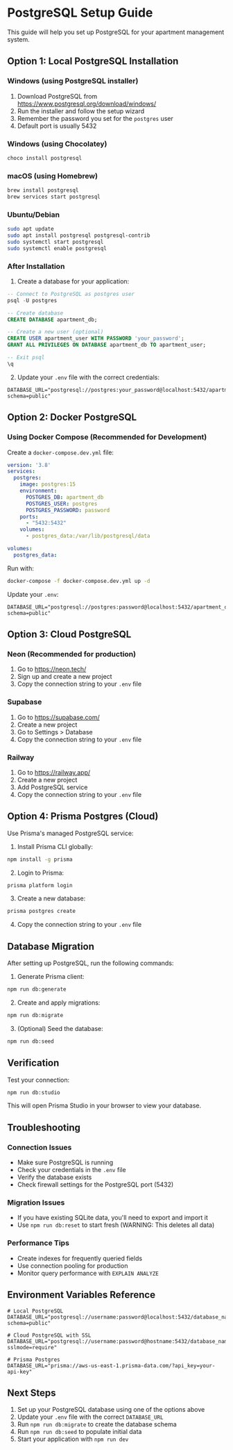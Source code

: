 # PostgreSQL Setup Guide

This guide will help you set up PostgreSQL for your apartment management system.

## Option 1: Local PostgreSQL Installation

### Windows (using PostgreSQL installer)
1. Download PostgreSQL from https://www.postgresql.org/download/windows/
2. Run the installer and follow the setup wizard
3. Remember the password you set for the `postgres` user
4. Default port is usually 5432

### Windows (using Chocolatey)
```powershell
choco install postgresql
```

### macOS (using Homebrew)
```bash
brew install postgresql
brew services start postgresql
```

### Ubuntu/Debian
```bash
sudo apt update
sudo apt install postgresql postgresql-contrib
sudo systemctl start postgresql
sudo systemctl enable postgresql
```

### After Installation
1. Create a database for your application:
```sql
-- Connect to PostgreSQL as postgres user
psql -U postgres

-- Create database
CREATE DATABASE apartment_db;

-- Create a new user (optional)
CREATE USER apartment_user WITH PASSWORD 'your_password';
GRANT ALL PRIVILEGES ON DATABASE apartment_db TO apartment_user;

-- Exit psql
\q
```

2. Update your `.env` file with the correct credentials:
```env
DATABASE_URL="postgresql://postgres:your_password@localhost:5432/apartment_db?schema=public"
```

## Option 2: Docker PostgreSQL

### Using Docker Compose (Recommended for Development)
Create a `docker-compose.dev.yml` file:
```yaml
version: '3.8'
services:
  postgres:
    image: postgres:15
    environment:
      POSTGRES_DB: apartment_db
      POSTGRES_USER: postgres
      POSTGRES_PASSWORD: password
    ports:
      - "5432:5432"
    volumes:
      - postgres_data:/var/lib/postgresql/data

volumes:
  postgres_data:
```

Run with:
```bash
docker-compose -f docker-compose.dev.yml up -d
```

Update your `.env`:
```env
DATABASE_URL="postgresql://postgres:password@localhost:5432/apartment_db?schema=public"
```

## Option 3: Cloud PostgreSQL

### Neon (Recommended for production)
1. Go to https://neon.tech/
2. Sign up and create a new project
3. Copy the connection string to your `.env` file

### Supabase
1. Go to https://supabase.com/
2. Create a new project
3. Go to Settings > Database
4. Copy the connection string to your `.env` file

### Railway
1. Go to https://railway.app/
2. Create a new project
3. Add PostgreSQL service
4. Copy the connection string to your `.env` file

## Option 4: Prisma Postgres (Cloud)

Use Prisma's managed PostgreSQL service:

1. Install Prisma CLI globally:
```bash
npm install -g prisma
```

2. Login to Prisma:
```bash
prisma platform login
```

3. Create a new database:
```bash
prisma postgres create
```

4. Copy the connection string to your `.env` file

## Database Migration

After setting up PostgreSQL, run the following commands:

1. Generate Prisma client:
```bash
npm run db:generate
```

2. Create and apply migrations:
```bash
npm run db:migrate
```

3. (Optional) Seed the database:
```bash
npm run db:seed
```

## Verification

Test your connection:
```bash
npm run db:studio
```

This will open Prisma Studio in your browser to view your database.

## Troubleshooting

### Connection Issues
- Make sure PostgreSQL is running
- Check your credentials in the `.env` file
- Verify the database exists
- Check firewall settings for the PostgreSQL port (5432)

### Migration Issues
- If you have existing SQLite data, you'll need to export and import it
- Use `npm run db:reset` to start fresh (WARNING: This deletes all data)

### Performance Tips
- Create indexes for frequently queried fields
- Use connection pooling for production
- Monitor query performance with `EXPLAIN ANALYZE`

## Environment Variables Reference

```env
# Local PostgreSQL
DATABASE_URL="postgresql://username:password@localhost:5432/database_name?schema=public"

# Cloud PostgreSQL with SSL
DATABASE_URL="postgresql://username:password@hostname:5432/database_name?sslmode=require"

# Prisma Postgres
DATABASE_URL="prisma://aws-us-east-1.prisma-data.com/?api_key=your-api-key"
```

## Next Steps

1. Set up your PostgreSQL database using one of the options above
2. Update your `.env` file with the correct `DATABASE_URL`
3. Run `npm run db:migrate` to create the database schema
4. Run `npm run db:seed` to populate initial data
5. Start your application with `npm run dev`
